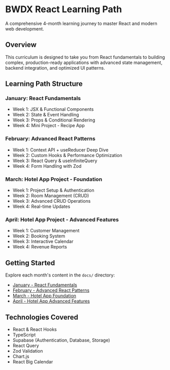 # BWDX React Learning Path

A comprehensive 4-month learning journey to master React and modern web development.

## Overview

This curriculum is designed to take you from React fundamentals to building complex, production-ready applications with advanced state management, backend integration, and optimized UI patterns.

## Learning Path Structure

### January: React Fundamentals
- Week 1: JSX & Functional Components
- Week 2: State & Event Handling
- Week 3: Props & Conditional Rendering 
- Week 4: Mini Project - Recipe App

### February: Advanced React Patterns
- Week 1: Context API + useReducer Deep Dive
- Week 2: Custom Hooks & Performance Optimization
- Week 3: React Query & useInfiniteQuery
- Week 4: Form Handling with Zod

### March: Hotel App Project - Foundation
- Week 1: Project Setup & Authentication
- Week 2: Room Management (CRUD)
- Week 3: Advanced CRUD Operations
- Week 4: Real-time Updates

### April: Hotel App Project - Advanced Features
- Week 1: Customer Management
- Week 2: Booking System
- Week 3: Interactive Calendar
- Week 4: Revenue Reports

## Getting Started

Explore each month's content in the `docs/` directory:
- [January - React Fundamentals](/docs/1-january.md)
- [February - Advanced React Patterns](/docs/2-february.md)
- [March - Hotel App Foundation](/docs/3-maret.md)
- [April - Hotel App Advanced Features](/docs/4-april.md)

## Technologies Covered

- React & React Hooks
- TypeScript
- Supabase (Authentication, Database, Storage)
- React Query
- Zod Validation
- Chart.js
- React Big Calendar
